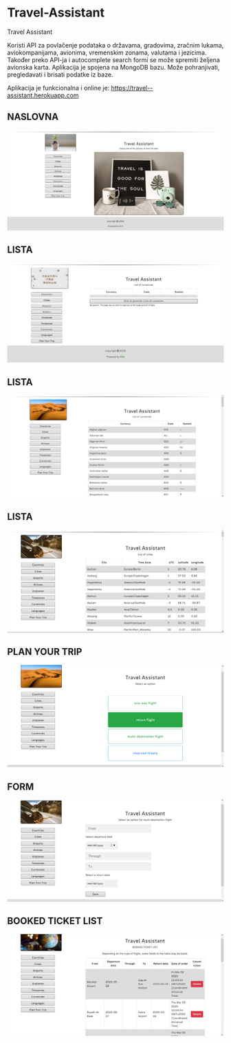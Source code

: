 # Travel-Assistant
Travel Assistant

Koristi API za povlačenje podataka o državama, gradovima, zračnim lukama, aviokompanijama, avionima, vremenskim zonama, valutama i jezicima.
Također preko API-ja i autocomplete search formi se može spremiti željena avionska karta.
Aplikacija je spojena na MongoDB bazu. Može pohranjivati, pregledavati i brisati podatke iz baze.

Aplikacija je funkcionalna i online je: https://travel--assistant.herokuapp.com

## NASLOVNA

![alt text](https://github.com/suncica-negra/Travel-Assistant/blob/master/public/travel1.png)

## LISTA

![alt text](https://github.com/suncica-negra/Travel-Assistant/blob/master/public/travel2.png)

## LISTA

![alt text](https://github.com/suncica-negra/Travel-Assistant/blob/master/public/travel3.png)

## LISTA

![alt text](https://github.com/suncica-negra/Travel-Assistant/blob/master/public/travel4.png)

## PLAN YOUR TRIP

![alt text](https://github.com/suncica-negra/Travel-Assistant/blob/master/public/travel5.png)

## FORM

![alt text](https://github.com/suncica-negra/Travel-Assistant/blob/master/public/travel6.png)

## BOOKED TICKET LIST

![alt text](https://github.com/suncica-negra/Travel-Assistant/blob/master/public/travel7.png)
